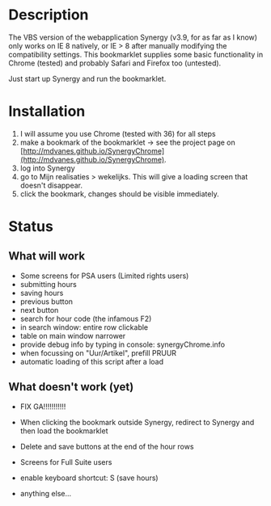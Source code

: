 # Description

The VBS version of the webapplication Synergy (v3.9, for as far as I know) only works on IE 8 natively, or IE > 8 after manually modifying the compatibility settings.
This bookmarklet supplies some basic functionality in Chrome (tested) and probably Safari and Firefox too (untested).

Just start up Synergy and run the bookmarklet.


# Installation

1. I will assume you use Chrome (tested with 36) for all steps
1. make a bookmark of the bookmarklet -> see the project page on [http://mdvanes.github.io/SynergyChrome](http://mdvanes.github.io/SynergyChrome).
1. log into Synergy
1. go to Mijn realisaties > wekelijks. This will give a loading screen that doesn't disappear.
1. click the bookmark, changes should be visible immediately.


# Status

## What will work

* Some screens for PSA users (Limited rights users)
* submitting hours
* saving hours
* previous button
* next button
* search for hour code (the infamous F2)
* in search window: entire row clickable
* table on main window narrower
* provide debug info by typing in console: synergyChrome.info
* when focussing on "Uur/Artikel", prefill PRUUR
* automatic loading of this script after a load

## What doesn't work (yet)

* FIX GA!!!!!!!!!!!

* When clicking the bookmark outside Synergy, redirect to Synergy and then load the bookmarklet
* Delete and save buttons at the end of the hour rows
* Screens for Full Suite users
* enable keyboard shortcut: S (save hours)
* anything else...


